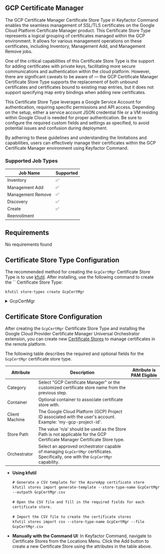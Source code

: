 ## GCP Certificate Manager

The GCP Certificate Manager Certificate Store Type in Keyfactor Command enables the seamless management of SSL/TLS certificates on the Google Cloud Platform Certificate Manager product. This Certificate Store Type represents a logical grouping of certificates managed within the GCP environment. It allows for various management operations on these certificates, including Inventory, Management Add, and Management Remove jobs.

One of the critical capabilities of this Certificate Store Type is the support for adding certificates with private keys, facilitating more secure communications and authentication within the cloud platform. However, there are significant caveats to be aware of — the GCP Certificate Manager Certificate Store Type supports the replacement of both unbound certificates and certificates bound to existing map entries, but it does not support specifying map entry bindings when adding new certificates.

This Certificate Store Type leverages a Google Service Account for authentication, requiring specific permissions and API access. Depending on the setup, either a service account JSON credential file or a VM residing within Google Cloud is needed for proper authentication. Be sure to configure the required custom fields and settings as specified, to avoid potential issues and confusion during deployment.

By adhering to these guidelines and understanding the limitations and capabilities, users can effectively manage their certificates within the GCP Certificate Manager environment using Keyfactor Command.



### Supported Job Types

| Job Name | Supported |
| -------- | --------- |
| Inventory | ✅ |
| Management Add | ✅ |
| Management Remove | ✅ |
| Discovery | ✅ |
| Create | ✅ |
| Reenrollment |  |

## Requirements

No requirements found



## Certificate Store Type Configuration

The recommended method for creating the `GcpCertMgr` Certificate Store Type is to use [kfutil](https://github.com/Keyfactor/kfutil). After installing, use the following command to create the `` Certificate Store Type:

```shell
kfutil store-types create GcpCertMgr
```

<details><summary>GcpCertMgr</summary>

Create a store type called `GcpCertMgr` with the attributes in the tables below:

### Basic Tab
| Attribute | Value | Description |
| --------- | ----- | ----- |
| Name | GCP Certificate Manager | Display name for the store type (may be customized) |
| Short Name | GcpCertMgr | Short display name for the store type |
| Capability | GcpCertMgr | Store type name orchestrator will register with. Check the box to allow entry of value |
| Supported Job Types (check the box for each) | Add, Discovery, Remove | Job types the extension supports |
| Supports Add | ✅ | Check the box. Indicates that the Store Type supports Management Add |
| Supports Remove | ✅ | Check the box. Indicates that the Store Type supports Management Remove |
| Supports Discovery | ✅ | Check the box. Indicates that the Store Type supports Discovery |
| Supports Reenrollment |  |  Indicates that the Store Type supports Reenrollment |
| Supports Create | ✅ | Check the box. Indicates that the Store Type supports store creation |
| Needs Server |  | Determines if a target server name is required when creating store |
| Blueprint Allowed |  | Determines if store type may be included in an Orchestrator blueprint |
| Uses PowerShell |  | Determines if underlying implementation is PowerShell |
| Requires Store Password |  | Determines if a store password is required when configuring an individual store. |
| Supports Entry Password |  | Determines if an individual entry within a store can have a password. |

The Basic tab should look like this:

![GcpCertMgr Basic Tab](../docsource/images/GcpCertMgr-basic-store-type-dialog.png)

### Advanced Tab
| Attribute | Value | Description |
| --------- | ----- | ----- |
| Supports Custom Alias | Required | Determines if an individual entry within a store can have a custom Alias. |
| Private Key Handling | Required | This determines if Keyfactor can send the private key associated with a certificate to the store. Required because IIS certificates without private keys would be invalid. |
| PFX Password Style | Default | 'Default' - PFX password is randomly generated, 'Custom' - PFX password may be specified when the enrollment job is created (Requires the Allow Custom Password application setting to be enabled.) |

The Advanced tab should look like this:

![GcpCertMgr Advanced Tab](../docsource/images/GcpCertMgr-advanced-store-type-dialog.png)

### Custom Fields Tab
Custom fields operate at the certificate store level and are used to control how the orchestrator connects to the remote target server containing the certificate store to be managed. The following custom fields should be added to the store type:

| Name | Display Name | Type | Default Value/Options | Required | Description |
| ---- | ------------ | ---- | --------------------- | -------- | ----------- |


The Custom Fields tab should look like this:

![GcpCertMgr Custom Fields Tab](../docsource/images/GcpCertMgr-custom-fields-store-type-dialog.png)



</details>

## Certificate Store Configuration

After creating the `GcpCertMgr` Certificate Store Type and installing the Google Cloud Provider Certificate Manager Universal Orchestrator extension, you can create new [Certificate Stores](https://software.keyfactor.com/Core-OnPrem/Current/Content/ReferenceGuide/Certificate%20Stores.htm?Highlight=certificate%20store) to manage certificates in the remote platform.

The following table describes the required and optional fields for the `GcpCertMgr` certificate store type.

| Attribute | Description | Attribute is PAM Eligible |
| --------- | ----------- | ------------------------- |
| Category | Select "GCP Certificate Manager" or the customized certificate store name from the previous step. | |
| Container | Optional container to associate certificate store with. | |
| Client Machine | The Google Cloud Platform (GCP) Project ID associated with the user's account. Example: 'my-gcp-project-id'. | |
| Store Path | The value 'n/a' should be used as the Store Path is not applicable for the GCP Certificate Manager Certificate Store type. | |
| Orchestrator | Select an approved orchestrator capable of managing `GcpCertMgr` certificates. Specifically, one with the `GcpCertMgr` capability. | |

* **Using kfutil**

    ```shell
    # Generate a CSV template for the AzureApp certificate store
    kfutil stores import generate-template --store-type-name GcpCertMgr --outpath GcpCertMgr.csv

    # Open the CSV file and fill in the required fields for each certificate store.

    # Import the CSV file to create the certificate stores
    kfutil stores import csv --store-type-name GcpCertMgr --file GcpCertMgr.csv
    ```

* **Manually with the Command UI**: In Keyfactor Command, navigate to Certificate Stores from the Locations Menu. Click the Add button to create a new Certificate Store using the attributes in the table above.
